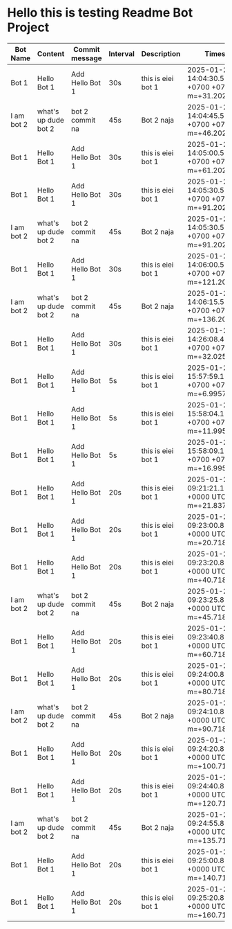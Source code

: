 # Hello this is testing Readme Bot Project

| Bot Name | Content | Commit message | Interval | Description | Timestamp
|-|-|-|-|-|-
|Bot 1|Hello Bot 1|Add Hello Bot 1|30s|this is eiei bot 1|2025-01-25 14:04:30.514561375 +0700 +07 m=+31.202406751
|I am bot 2|what's up dude bot 2|bot 2 commit na|45s|Bot 2 naja|2025-01-25 14:04:45.514440917 +0700 +07 m=+46.202395876
|Bot 1|Hello Bot 1|Add Hello Bot 1|30s|this is eiei bot 1|2025-01-25 14:05:00.514356417 +0700 +07 m=+61.202421501
|Bot 1|Hello Bot 1|Add Hello Bot 1|30s|this is eiei bot 1|2025-01-25 14:05:30.514110167 +0700 +07 m=+91.202394834
|I am bot 2|what's up dude bot 2|bot 2 commit na|45s|Bot 2 naja|2025-01-25 14:05:30.514132292 +0700 +07 m=+91.202417126
|Bot 1|Hello Bot 1|Add Hello Bot 1|30s|this is eiei bot 1|2025-01-25 14:06:00.513912083 +0700 +07 m=+121.202416209
|I am bot 2|what's up dude bot 2|bot 2 commit na|45s|Bot 2 naja|2025-01-25 14:06:15.513795042 +0700 +07 m=+136.202409251
|Bot 1|Hello Bot 1|Add Hello Bot 1|30s|this is eiei bot 1|2025-01-25 14:26:08.460693709 +0700 +07 m=+32.025266335
|Bot 1|Hello Bot 1|Add Hello Bot 1|5s|this is eiei bot 1|2025-01-25 15:57:59.177383875 +0700 +07 m=+6.995741626
|Bot 1|Hello Bot 1|Add Hello Bot 1|5s|this is eiei bot 1|2025-01-25 15:58:04.177236042 +0700 +07 m=+11.995744459
|Bot 1|Hello Bot 1|Add Hello Bot 1|5s|this is eiei bot 1|2025-01-25 15:58:09.17708225 +0700 +07 m=+16.995740917
|Bot 1|Hello Bot 1|Add Hello Bot 1|20s|this is eiei bot 1|2025-01-25 09:21:21.125095078 +0000 UTC m=+21.837329294
|Bot 1|Hello Bot 1|Add Hello Bot 1|20s|this is eiei bot 1|2025-01-25 09:23:00.891999666 +0000 UTC m=+20.718864626
|Bot 1|Hello Bot 1|Add Hello Bot 1|20s|this is eiei bot 1|2025-01-25 09:23:20.890497652 +0000 UTC m=+40.718867501
|I am bot 2|what's up dude bot 2|bot 2 commit na|45s|Bot 2 naja|2025-01-25 09:23:25.890470568 +0000 UTC m=+45.718840418
|Bot 1|Hello Bot 1|Add Hello Bot 1|20s|this is eiei bot 1|2025-01-25 09:23:40.890501861 +0000 UTC m=+60.718871710
|Bot 1|Hello Bot 1|Add Hello Bot 1|20s|this is eiei bot 1|2025-01-25 09:24:00.889828971 +0000 UTC m=+80.718866418
|I am bot 2|what's up dude bot 2|bot 2 commit na|45s|Bot 2 naja|2025-01-25 09:24:10.889802305 +0000 UTC m=+90.718839793
|Bot 1|Hello Bot 1|Add Hello Bot 1|20s|this is eiei bot 1|2025-01-25 09:24:20.885425041 +0000 UTC m=+100.718871168
|Bot 1|Hello Bot 1|Add Hello Bot 1|20s|this is eiei bot 1|2025-01-25 09:24:40.885419874 +0000 UTC m=+120.718866002
|I am bot 2|what's up dude bot 2|bot 2 commit na|45s|Bot 2 naja|2025-01-25 09:24:55.882595069 +0000 UTC m=+135.718838793
|Bot 1|Hello Bot 1|Add Hello Bot 1|20s|this is eiei bot 1|2025-01-25 09:25:00.882624902 +0000 UTC m=+140.718868627
|Bot 1|Hello Bot 1|Add Hello Bot 1|20s|this is eiei bot 1|2025-01-25 09:25:20.881048096 +0000 UTC m=+160.718872835
